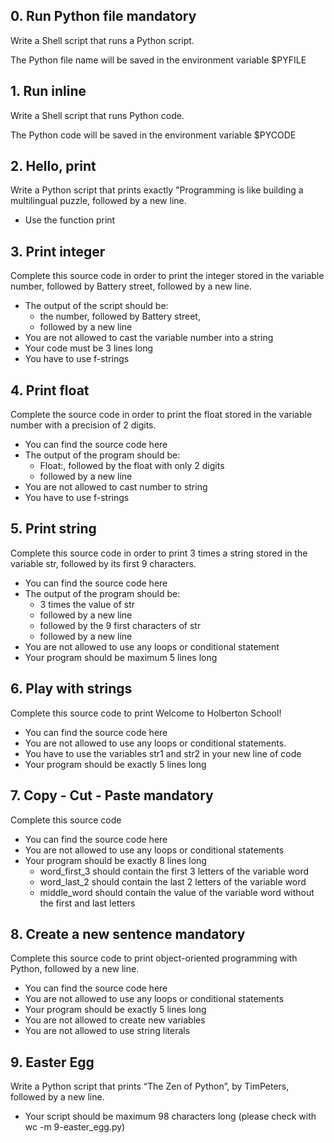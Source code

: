 ## 0. Run Python file mandatory ##

Write a Shell script that runs a Python script.

The Python file name will be saved in the environment variable $PYFILE

## 1. Run inline ##
Write a Shell script that runs Python code.

The Python code will be saved in the environment variable $PYCODE
## 2. Hello, print ##
Write a Python script that prints exactly "Programming is like building a multilingual puzzle, followed by a new line.

- Use the function print

## 3. Print integer
Complete this source code in order to print the integer stored in the variable number, followed by Battery street, followed by a new line.

- The output of the script should be:
   - the number, followed by Battery street,
   - followed by a new line
- You are not allowed to cast the variable number into a string
- Your code must be 3 lines long
- You have to use f-strings 

## 4. Print float
Complete the source code in order to print the float stored in the variable number with a precision of 2 digits.

- You can find the source code here
- The output of the program should be:
  - Float:, followed by the float with only 2 digits
  - followed by a new line
- You are not allowed to cast number to string
- You have to use f-strings

## 5. Print string
Complete this source code in order to print 3 times a string stored in the variable str, followed by its first 9 characters.

- You can find the source code here
- The output of the program should be:
   - 3 times the value of str
   - followed by a new line
   - followed by the 9 first characters of str
   - followed by a new line
- You are not allowed to use any loops or conditional statement
- Your program should be maximum 5 lines long

## 6. Play with strings
Complete this source code to print Welcome to Holberton School!

- You can find the source code here
- You are not allowed to use any loops or conditional statements.
- You have to use the variables str1 and str2 in your new line of code
- Your program should be exactly 5 lines long

## 7. Copy - Cut - Paste mandatory
Complete this source code

- You can find the source code here
- You are not allowed to use any loops or conditional statements
- Your program should be exactly 8 lines long
   - word_first_3 should contain the first 3 letters of the variable word
   - word_last_2 should contain the last 2 letters of the variable word
   - middle_word should contain the value of the variable word without the first and last letters

## 8. Create a new sentence mandatory
Complete this source code to print object-oriented programming with Python, followed by a new line.

- You can find the source code here
- You are not allowed to use any loops or conditional statements
- Your program should be exactly 5 lines long
- You are not allowed to create new variables
- You are not allowed to use string literals


## 9. Easter Egg
Write a Python script that prints “The Zen of Python”, by TimPeters, followed by a new line.

- Your script should be maximum 98 characters long (please check with wc -m 9-easter_egg.py)
